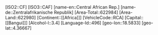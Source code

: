 ﻿---
location: [4.36667,18.5833]
type: Country
tags:
- geo/Country

SpocWebEntityId: 26863
isDeleted: false
confidential: public

---
[ISO2::CF]
[ISO3::CAF]
[name-en::Central African Rep.]
[name-de::Zentralafrikanische Republik]
[Area-Total::622984]
[Area-Land::622980]
[Continent::[[Africa]]]
[VehicleCode::RCA]
[Capital::[[Bangui]]]
[Alcohol-l::3.4]
[Language-Id::496]
[geo-lon::18.5833]
[geo-lat::4.36667]

